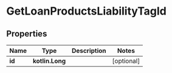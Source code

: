 
# GetLoanProductsLiabilityTagId

## Properties
| Name | Type | Description | Notes |
| ------------ | ------------- | ------------- | ------------- |
| **id** | **kotlin.Long** |  |  [optional] |



